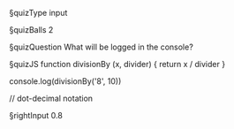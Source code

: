 §quizType
input

§quizBalls
2


§quizQuestion
What will be logged in the console?



§quizJS
function divisionBy (x, divider) {
  return x / divider
}

console.log(divisionBy('8', 10))

// dot-decimal notation



§rightInput
0.8
